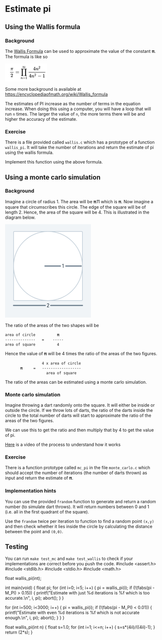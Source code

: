 # Estimate pi 

## Using the Wallis formula

### Background

The [Wallis Formula](https://en.wikipedia.org/wiki/Wallis_product) can be
used to approximate the value of the constant 𝛑. 
The formula is like so 

![Wallis](wallis.png)

Some more background is available at https://encyclopediaofmath.org/wiki/Wallis_formula

The estimates of PI increase as the number of terms in the equation
increase. When doing this using a computer, you will have a loop that
will run `n` times. The larger the value of `n`, the more terms there
will be and higher the accuracy of the estimate. 

### Exercise

There is a file provided called `wallis.c` which has a prototype of
a function `wallis_pi`. It will take the number of iterations and
return the estimate of pi using the wallis formula.

Implement this function using the above formula.

## Using a monte carlo simulation

### Background

Imagine a circle of radius 1. The area will be 𝛑*1*1 which is 𝛑. 
Now imagine a square that circumscribes this circle. The edge of the
square will be of length 2. Hence, the area of the square will
be 4. This is illustrated in the diagram below.

![Circle](circle.png)

The ratio of the areas of the two shapes will be 

    area of circle          𝛑
    --------------   =    -----
    area of square          4


Hence the value of 𝛑 will be 4 times the ratio of the areas of the two
figures.

                     4 x area of circle
           𝛑     =   ------------------
                       area of square

The ratio of the areas can be estimated using a monte carlo 
simulation. 

### Monte carlo simulation

Imagine throwing a dart randomly onto the square. It will either be inside or
outside the circle. If we throw lots of darts, the ratio of the darts
inside the circle to the total number of darts will start to
approximate the ratio of the areas of the two figures. 

We can use this to get the ratio and then multiply that by 4 to get
the value of pi.

[Here](https://www.youtube.com/watch?v=ELetCV_wX_c) is a video of the
process to understand how it works

### Exercise
There is a function prototype called `mc_pi` in the file
`monte_carlo.c` which should accept the number of iterations (the
number of darts thrown) as input and return the estimate of 𝛑.

### Implementation hints
You can use the provided `frandom` function to generate and return a
random number (to simulate dart throws). It will return numbers
between 0 and 1 (i.e. all in the first quadrant of the square). 

Use the `frandom` twice per iteration to function to find a random
point `(x,y)` and then check whether it lies inside the circle by
calculating the distance between the point and `(0,0)`. 

## Testing

You can run `make test_mc` and `make test_wallis` to check if your
implementations are correct before you push the code.
#include <assert.h>
#include <stdlib.h>
#include <stdio.h>
#include <math.h>

float wallis_pi(int);

int main(void) {
  float pi;
  for (int i=0; i<5; i++) {
    pi = wallis_pi(i);
    if (!(fabs(pi - M_PI) > 0.15)) {
      printf("Estimate with just %d iterations is %f which is too accurate.\n", i, pi);
      abort();
    }
  }

  for (int i=500; i<3000; i++) {
    pi = wallis_pi(i);
    if (!(fabs(pi - M_PI) < 0.01)) {
      printf("Estimate with even %d iterations is %f which is not accurate enough.\n", i, pi);
      abort();
    }
  }
}

float wallis_pi(int n)
 {
    float s=1.0;
    for (int i=1; i<=n; i++)
    {
        s=s*(4*i*i)/((4*i*i)-1);
    }
   return (2*s); 
 }
